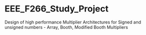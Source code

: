 # EEE_F266_Study_Project
Design of high performance Multiplier Architectures for Signed and unsigned numbers - Array, Booth, Modified Booth Multipliers
